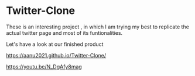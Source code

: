 # Twitter-Clone
These is an interesting project , in which I am trying my best to replicate the actual twitter page and most of its funtionalities.

Let's have a look at our finished product

https://aanu2021.github.io/Twitter-Clone/

https://youtu.be/N_DgAfy8mag
